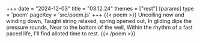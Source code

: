 +++
date = "2024-12-03"
title = "03.12.24"
themes = ["rest"]
[params]
  type = 'poem'
  pageKey = 'src/poem.js'
+++
{{< poem >}}
Uncoiling now and winding down,
Taught string relaxed, spring opened out,
In gliding dips the pressure rounds,
Near to the bottom of the well,
Within the rhythm of a fast paced life,
I'll find alloted time to rest.
{{< /poem >}}